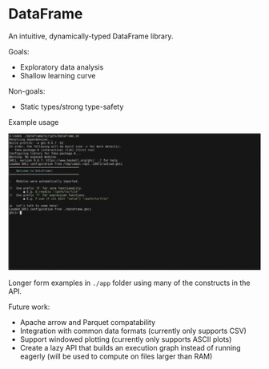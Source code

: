 # DataFrame

An intuitive, dynamically-typed DataFrame library.

Goals:
* Exploratory data analysis
* Shallow learning curve

Non-goals:
* Static types/strong type-safety

Example usage

![Screencast of usage in GHCI](./static/example.gif)

Longer form examples in `./app` folder using many of the constructs in the API.

Future work:
* Apache arrow and Parquet compatability
* Integration with common data formats (currently only supports CSV)
* Support windowed plotting (currently only supports ASCII plots)
* Create a lazy API that builds an execution graph instead of running eagerly (will be used to compute on files larger than RAM)
